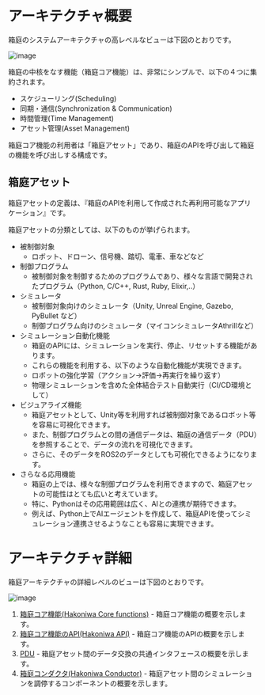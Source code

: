 # アーキテクチャ概要

箱庭のシステムアーキテクチャの高レベルなビューは下図のとおりです。

![image](https://github.com/toppers/hakoniwa-document/assets/164193/9f6206c8-fbaa-41f2-8938-f9fe544c0958)

箱庭の中核をなす機能（箱庭コア機能）は、非常にシンプルで、以下の４つに集約されます。

* スケジューリング(Scheduling)
* 同期・通信(Synchronization & Communication)
* 時間管理(Time Management)
* アセット管理(Asset Management)

箱庭コア機能の利用者は「箱庭アセット」であり、箱庭のAPIを呼び出して箱庭の機能を呼び出しする構成です。

## 箱庭アセット

箱庭アセットの定義は、『箱庭のAPIを利用して作成された再利用可能なアプリケーション』です。

箱庭アセットの分類としては、以下のものが挙げられます。

* 被制御対象
  * ロボット、ドローン、信号機、踏切、電車、車などなど
* 制御プログラム
  * 被制御対象を制御するためのプログラムであり、様々な言語で開発されたプログラム（Python, C/C++, Rust, Ruby, Elixir,..）
* シミュレータ
  * 被制御対象向けのシミュレータ（Unity, Unreal Engine, Gazebo, PyBullet など）
  * 制御プログラム向けのシミュレータ（マイコンシミュレータAthrillなど）
* シミュレーション自動化機能
  * 箱庭のAPIには、シミュレーションを実行、停止、リセットする機能があります。
  * これらの機能を利用する、以下のような自動化機能が実現できます。
  * ロボットの強化学習（アクション→評価→再実行を繰り返す）
  * 物理シミュレーションを含めた全体結合テスト自動実行（CI/CD環境として）
* ビジュアライズ機能
  * 箱庭アセットとして、Unity等を利用すれば被制御対象であるロボット等を容易に可視化できます。
  * また、制御プログラムとの間の通信データは、箱庭の通信データ（PDU）を参照することで、データの流れを可視化できます。
  * さらに、そのデータをROS2のデータとしても可視化できるようになります。
* さらなる応用機能
  * 箱庭の上では、様々な制御プログラムを利用できますので、箱庭アセットの可能性はとても広いと考えています。
  * 特に、Pythonはその応用範囲は広く、AIとの連携が期待できます。
  * 例えば、Python上でAIエージェントを作成して、箱庭APIを使ってシミュレーション連携させるようなことも容易に実現できます。

# アーキテクチャ詳細

箱庭アーキテクチャの詳細レベルのビューは下図のとおりです。

![image](https://github.com/toppers/hakoniwa-document/assets/164193/1729d782-791d-4b37-9b63-67bf304a4141)

1. [箱庭コア機能(Hakoniwa Core functions)](https://github.com/toppers/hakoniwa-document/blob/main/architecture/README-core.md) - 箱庭コア機能の概要を示します。
2. [箱庭コア機能のAPI(Hakoniwa API)](https://github.com/toppers/hakoniwa-document/blob/main/architecture/README-api.md) - 箱庭コア機能のAPIの概要を示します。
3. [PDU](https://github.com/toppers/hakoniwa-document/blob/main/architecture/README-pdu.md) - 箱庭アセット間のデータ交換の共通インタフェースの概要を示します。
4. [箱庭コンダクタ(Hakoniwa Conductor)](https://github.com/toppers/hakoniwa-document/blob/main/architecture/README-conductor.md) - 箱庭アセット間のシミュレーションを調停するコンポーネントの概要を示します。
